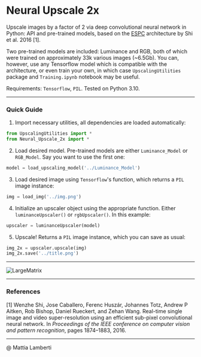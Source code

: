 # Neural Upscale 2x

Upscale images by a factor of 2 via deep convolutional neural network in Python: API and pre-trained models, based on the [ESPC](https://arxiv.org/pdf/1609.05158.pdf) architecture by Shi et al. 2016 [1].

Two pre-trained models are included: Luminance and RGB, both of which were trained on approximately 33k various images (~6.5Gb). You can, however, use any Tensorflow model which is compatible with the architecture, or even train your own, in which case `UpscalingUtilities` package and `Training.ipynb` notebook may be useful.

Requirements: `Tensorflow`, `PIL`. Tested on Python 3.10.


***
### Quick Guide

1. Import necessary utilities, all dependencies are loaded automatically:

```python
from UpscalingUtilities import *
from Neural_Upscale_2x import *
```

2. Load desired model. Pre-trained models are either `Luminance_Model` or `RGB_Model`. Say you want to use the first one:

```python
model = load_upscaling_model('../Luminance_Model')
```

3. Load desired image using `Tensorflow`'s function, which returns a `PIL` image instance:

```python
img = load_img('../img.png')
```

4. Initialize an upscaler object using the appropriate function. Either `luminanceUpscaler()` or `rgbUpscaler()`. In this example:

```python
upscaler = luminanceUpscaler(model)
```

5. Upscale! Returns a `PIL` image instance, which you can save as usual:

```python
img_2x = upscaler.upscale(img)
img_2x.save('../title.png')
```

***
![LargeMatrix](https://user-images.githubusercontent.com/44241033/195892182-c8f0f600-652b-45cb-8160-ab25f7d9714b.PNG)

***
### References

<a id="1">[1]</a> 
Wenzhe Shi, Jose Caballero, Ferenc Huszár, Johannes Totz, Andrew P Aitken, Rob Bishop, Daniel Rueckert, and Zehan Wang. Real-time single image and video super-resolution using an efficient sub-pixel convolutional neural network. In _Proceedings of the IEEE conference on computer vision and pattern recognition_, pages 1874–1883, 2016.

***
@ Mattia Lamberti

